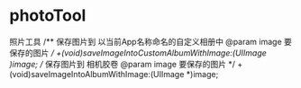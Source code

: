 # photoTool
照片工具
/**
 保存图片到 以当前App名称命名的自定义相册中
 @param image 要保存的图片
 */
+(void)saveImageIntoCustomAlbumWithImage:(UIImage *)image;
/**
 保存图片到 相机胶卷
 @param image 要保存的图片
 */
+(void)saveImageIntoAlbumWithImage:(UIImage *)image;

